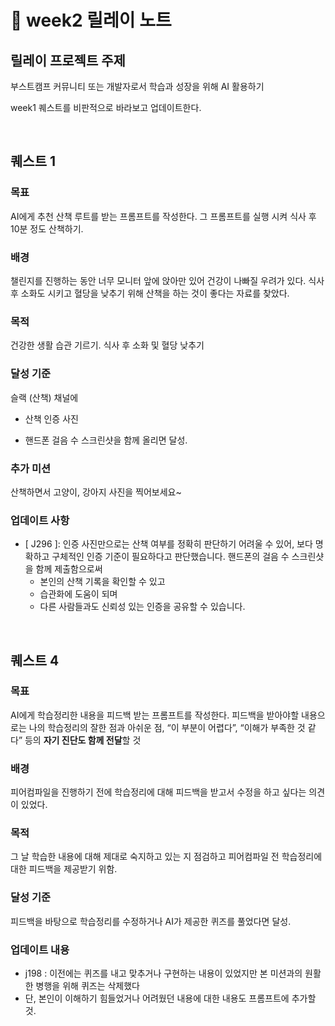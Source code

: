# 📔 week2 릴레이 노트

## 릴레이 프로젝트 주제

부스트캠프 커뮤니티 또는 개발자로서 학습과 성장을 위해 AI 활용하기

week1 퀘스트를 비판적으로 바라보고 업데이트한다.

<br />

## 퀘스트 1

### 목표

AI에게 추천 산책 루트를 받는 프롬프트를 작성한다. 그 프롬프트를 실행 시켜 식사 후 10분 정도 산책하기.

### 배경

챌린지를 진행하는 동안 너무 모니터 앞에 앉아만 있어 건강이 나빠질 우려가 있다. 식사 후 소화도 시키고 혈당을 낮추기 위해 산책을 하는 것이 좋다는 자료를 찾았다.

### 목적

건강한 생활 습관 기르기. 식사 후 소화 및 혈당 낮추기

### 달성 기준

슬랙 (산책) 채널에

- 산책 인증 사진

- 핸드폰 걸음 수 스크린샷을 함께 올리면 달성.

### 추가 미션

산책하면서 고양이, 강아지 사진을 찍어보세요~

### 업데이트 사항

- [ J296 ]: 인증 사진만으로는 산책 여부를 정확히 판단하기 어려울 수 있어, 보다 명확하고 구체적인 인증 기준이 필요하다고 판단했습니다. 핸드폰의 걸음 수 스크린샷을 함께 제출함으로써
  - 본인의 산책 기록을 확인할 수 있고
  - 습관화에 도움이 되며
  - 다른 사람들과도 신뢰성 있는 인증을 공유할 수 있습니다.

<br />

## 퀘스트 4

### 목표

AI에게 학습정리한 내용을 피드백 받는 프롬프트를 작성한다. 피드백을 받아야할 내용으로는 나의 학습정리의 잘한 점과 아쉬운 점, “이 부분이 어렵다”, “이해가 부족한 것 같다” 등의 **자기 진단도 함께 전달**할 것

### 배경

피어컴파일을 진행하기 전에 학습정리에 대해 피드백을 받고서 수정을 하고 싶다는 의견이 있었다.

### 목적

그 날 학습한 내용에 대해 제대로 숙지하고 있는 지 점검하고 피어컴파일 전 학습정리에 대한 피드백을 제공받기 위함.

### 달성 기준

피드백을 바탕으로 학습정리를 수정하거나 AI가 제공한 퀴즈를 풀었다면 달성.

### 업데이트 내용

- j198 :
  이전에는 퀴즈를 내고 맞추거나 구현하는 내용이 있었지만 본 미션과의 원활한 병행을 위해 퀴즈는 삭제했다
- 단, 본인이 이해하기 힘들었거나 어려웠던 내용에 대한 내용도 프롬프트에 추가할 것.

